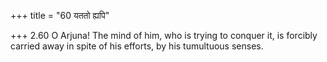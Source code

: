 +++
title = "60 यततो ह्यपि"

+++
2.60 O Arjuna! The mind of him, who is trying to conquer it, is forcibly
carried away in spite of his efforts, by his tumultuous senses.
